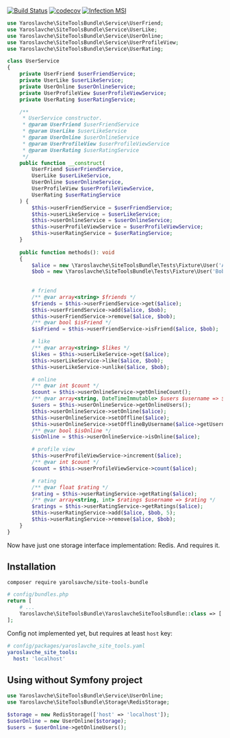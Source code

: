 [![Build Status](https://travis-ci.org/yaroslavche/site-tools-bundle.svg?branch=master)](https://travis-ci.org/yaroslavche/site-tools-bundle)
[![codecov](https://codecov.io/gh/yaroslavche/site-tools-bundle/branch/master/graph/badge.svg)](https://codecov.io/gh/yaroslavche/site-tools-bundle)
[![Infection MSI](https://badge.stryker-mutator.io/github.com/yaroslavche/site-tools-bundle/master)](https://infection.github.io)

```php
use Yaroslavche\SiteToolsBundle\Service\UserFriend;
use Yaroslavche\SiteToolsBundle\Service\UserLike;
use Yaroslavche\SiteToolsBundle\Service\UserOnline;
use Yaroslavche\SiteToolsBundle\Service\UserProfileView;
use Yaroslavche\SiteToolsBundle\Service\UserRating;

class UserService
{
    private UserFriend $userFriendService;
    private UserLike $userLikeService;
    private UserOnline $userOnlineService;
    private UserProfileView $userProfileViewService;
    private UserRating $userRatingService;

    /**
     * UserService constructor.
     * @param UserFriend $userFriendService
     * @param UserLike $userLikeService
     * @param UserOnline $userOnlineService
     * @param UserProfileView $userProfileViewService
     * @param UserRating $userRatingService
     */
    public function __construct(
        UserFriend $userFriendService,
        UserLike $userLikeService,
        UserOnline $userOnlineService,
        UserProfileView $userProfileViewService,
        UserRating $userRatingService
    ) {
        $this->userFriendService = $userFriendService;
        $this->userLikeService = $userLikeService;
        $this->userOnlineService = $userOnlineService;
        $this->userProfileViewService = $userProfileViewService;
        $this->userRatingService = $userRatingService;
    }
    
    public function methods(): void
    {
        $alice = new \Yaroslavche\SiteToolsBundle\Tests\Fixture\User('Alice');
        $bob = new \Yaroslavche\SiteToolsBundle\Tests\Fixture\User('Bob');
        
                
        # friend
        /** @var array<string> $friends */
        $friends = $this->userFriendService->get($alice);
        $this->userFriendService->add($alice, $bob);
        $this->userFriendService->remove($alice, $bob);
        /** @var bool $isFriend */
        $isFriend = $this->userFriendService->isFriend($alice, $bob);

        # like
        /** @var array<string> $likes */
        $likes = $this->userLikeService->get($alice);
        $this->userLikeService->like($alice, $bob);
        $this->userLikeService->unlike($alice, $bob);

        # online
        /** @var int $count */
        $count = $this->userOnlineService->getOnlineCount();
        /** @var array<string, DateTimeImmutable> $users $username => $active */
        $users = $this->userOnlineService->getOnlineUsers();
        $this->userOnlineService->setOnline($alice);
        $this->userOnlineService->setOffline($alice);
        $this->userOnlineService->setOfflineByUsername($alice->getUsername());
        /** @var bool $isOnline */
        $isOnline = $this->userOnlineService->isOnline($alice);

        # profile view
        $this->userProfileViewService->increment($alice);
        /** @var int $count */
        $count = $this->userProfileViewService->count($alice);

        # rating
        /** @var float $rating */
        $rating = $this->userRatingService->getRating($alice);
        /** @var array<string, int> $ratings $username => $rating */
        $ratings = $this->userRatingService->getRatings($alice);
        $this->userRatingService->add($alice, $bob, 5);
        $this->userRatingService->remove($alice, $bob);
    }
}
```

Now have just one storage interface implementation: Redis. And requires it. 

## Installation

```shell script
composer require yarolsavche/site-tools-bundle
```

```php
# config/bundles.php
return [
    # ...
    Yaroslavche\SiteToolsBundle\YaroslavcheSiteToolsBundle::class => ['all' => true],
];
```

Config not implemented yet, but requires at least `host` key:
```yaml
# config/packages/yaroslavche_site_tools.yaml
yaroslavche_site_tools:
  host: 'localhost'
```

## Using without Symfony project
```php
use Yaroslavche\SiteToolsBundle\Service\UserOnline;
use Yaroslavche\SiteToolsBundle\Storage\RedisStorage;

$storage = new RedisStorage(['host' => 'localhost']);
$userOnline = new UserOnline($storage);
$users = $userOnline->getOnlineUsers();
```
